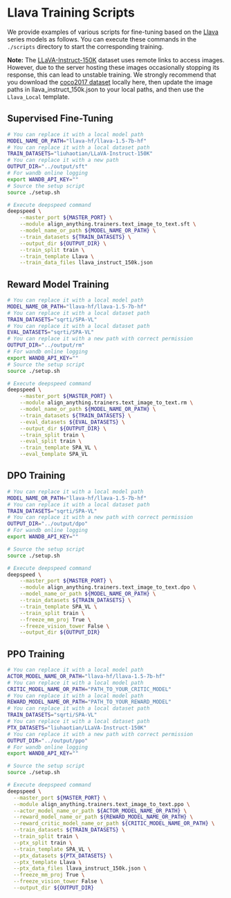 # Llava Training Scripts

We provide examples of various scripts for fine-tuning based on the [Llava](https://huggingface.co/llava-hf) series models as follows. You can execute these commands in the `./scripts` directory to start the corresponding training.

**Note:** The [LLaVA-Instruct-150K](https://huggingface.co/datasets/liuhaotian/LLaVA-Instruct-150K) dataset uses remote links to access images. However, due to the server hosting these images occasionally stopping its response, this can lead to unstable training. We strongly recommend that you download the [coco2017 dataset](http://images.cocodataset.org/zips/train2017.zip) locally here, then update the image paths in llava_instruct_150k.json to your local paths, and then use the `Llava_Local` template.

## Supervised Fine-Tuning

```bash
# You can replace it with a local model path
MODEL_NAME_OR_PATH="llava-hf/llava-1.5-7b-hf"
# You can replace it with a local dataset path
TRAIN_DATASETS="liuhaotian/LLaVA-Instruct-150K"
# You can replace it with a new path
OUTPUT_DIR="../output/sft"
# For wandb online logging
export WANDB_API_KEY=""
# Source the setup script
source ./setup.sh

# Execute deepspeed command
deepspeed \
	--master_port ${MASTER_PORT} \
	--module align_anything.trainers.text_image_to_text.sft \
	--model_name_or_path ${MODEL_NAME_OR_PATH} \
	--train_datasets ${TRAIN_DATASETS} \
	--output_dir ${OUTPUT_DIR} \
  	--train_split train \
	--train_template Llava \
	--train_data_files llava_instruct_150k.json
```

## Reward Model Training

```bash
# You can replace it with a local model path
MODEL_NAME_OR_PATH="llava-hf/llava-1.5-7b-hf"
# You can replace it with a local dataset path
TRAIN_DATASETS="sqrti/SPA-VL"
# You can replace it with a local dataset path
EVAL_DATASETS="sqrti/SPA-VL"
# You can replace it with a new path with correct permission
OUTPUT_DIR="../output/rm"
# For wandb online logging
export WANDB_API_KEY=""
# Source the setup script
source ./setup.sh

# Execute deepspeed command
deepspeed \
	--master_port ${MASTER_PORT} \
	--module align_anything.trainers.text_image_to_text.rm \
	--model_name_or_path ${MODEL_NAME_OR_PATH} \
	--train_datasets ${TRAIN_DATASETS} \
	--eval_datasets ${EVAL_DATASETS} \
	--output_dir ${OUTPUT_DIR} \
	--train_split train \
	--eval_split train \
	--train_template SPA_VL \
	--eval_template SPA_VL
```

## DPO Training

```bash
# You can replace it with a local model path
MODEL_NAME_OR_PATH="llava-hf/llava-1.5-7b-hf"
# You can replace it with a local dataset path
TRAIN_DATASETS="sqrti/SPA-VL"
# You can replace it with a new path with correct permission
OUTPUT_DIR="../output/dpo"
# For wandb online logging
export WANDB_API_KEY=""

# Source the setup script
source ./setup.sh

# Execute deepspeed command
deepspeed \
	--master_port ${MASTER_PORT} \
	--module align_anything.trainers.text_image_to_text.dpo \
	--model_name_or_path ${MODEL_NAME_OR_PATH} \
	--train_datasets ${TRAIN_DATASETS} \
	--train_template SPA_VL \
	--train_split train \
	--freeze_mm_proj True \
	--freeze_vision_tower False \
	--output_dir ${OUTPUT_DIR}
```

## PPO Training

```bash
# You can replace it with a local model path
ACTOR_MODEL_NAME_OR_PATH="llava-hf/llava-1.5-7b-hf"
# You can replace it with a local model path
CRITIC_MODEL_NAME_OR_PATH="PATH_TO_YOUR_CRITIC_MODEL"
# You can replace it with a local model path
REWARD_MODEL_NAME_OR_PATH="PATH_TO_YOUR_REWARD_MODEL"
# You can replace it with a local dataset path
TRAIN_DATASETS="sqrti/SPA-VL"
# You can replace it with a local dataset path
PTX_DATASETS="liuhaotian/LLaVA-Instruct-150K"
# You can replace it with a new path with correct permission
OUTPUT_DIR="../output/ppo"
# For wandb online logging
export WANDB_API_KEY=""

# Source the setup script
source ./setup.sh

# Execute deepspeed command
deepspeed \
  --master_port ${MASTER_PORT} \
  --module align_anything.trainers.text_image_to_text.ppo \
  --actor_model_name_or_path ${ACTOR_MODEL_NAME_OR_PATH} \
  --reward_model_name_or_path ${REWARD_MODEL_NAME_OR_PATH} \
  --reward_critic_model_name_or_path ${CRITIC_MODEL_NAME_OR_PATH} \
  --train_datasets ${TRAIN_DATASETS} \
  --train_split train \
  --ptx_split train \
  --train_template SPA_VL \
  --ptx_datasets ${PTX_DATASETS} \
  --ptx_template Llava \
  --ptx_data_files llava_instruct_150k.json \
  --freeze_mm_proj True \
  --freeze_vision_tower False \
  --output_dir ${OUTPUT_DIR}
```
